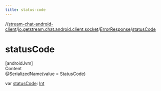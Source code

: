 ```yaml
---
title: status-code
---
```

//[stream-chat-android-client](../../../index.md)/[io.getstream.chat.android.client.socket](../index.md)/[ErrorResponse](index.md)/[statusCode](statusCode.md)



# statusCode  
[androidJvm]  
Content  
@SerializedName(value = StatusCode)  
  
var [statusCode](statusCode.md): [Int](https://kotlinlang.org/api/latest/jvm/stdlib/kotlin/-int/index.html)  




